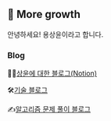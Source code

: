 ## 🌳 More growth

안녕하세요! 용상윤이라고 합니다.

### Blog

🙋‍♂️[상윤에 대한 블로그(Notion)](https://www.notion.so/ryong9rrr/ebe3687569dd4b0492b7a28dca48d2a7)

🛠[기술 블로그](https://ryong9rrr.tistory.com/)

✍[알고리즘 문제 풀이 블로그](https://ryong9rrr.github.io/)

<!--
[![Hits](https://hits.seeyoufarm.com/api/count/incr/badge.svg?url=https%3A%2F%2Fgithub.com%2Fryong9rrr&count_bg=%2379C83D&title_bg=%23555555&icon=github.svg&icon_color=%23E7E7E7&title=hits&edge_flat=false)](https://hits.seeyoufarm.com)
-->
